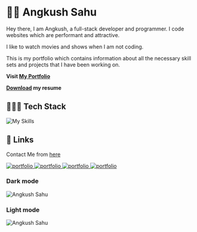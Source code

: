 # 👋🏻 Angkush Sahu

Hey there, I am Angkush, a full-stack developer and programmer. I code websites which are performant and attractive.

I like to watch movies and shows when I am not coding.

This is my portfolio which contains information about all the necessary skill sets and projects that I have been working on.

**Visit [My Portfolio](https://angkush.vercel.app)**

**[Download](https://drive.google.com/file/d/10sPB1KvlbEG0QWgZqcdCgODKqZj5J7WV/view?usp=sharing) my resume**

## 👨🏻‍💻 Tech Stack

![My Skills](https://skillicons.dev/icons?i=ts,next&theme=dark)

## 🔗 Links

Contact Me from [here](https://angkush.vercel.app/contact)

<a href="https://angkush.vercel.app/" rel="noopener noreferrer" target="_blank">
  <img src="https://img.shields.io/badge/my_portfolio-teal?style=for-the-badge&logo=ko-fi&logoColor=white" alt="portfolio" />
</a>

<a href="https://linkedin.com/in/angkush-sahu-0409311bb" rel="noopener noreferrer" target="_blank">
  <img src="https://img.shields.io/badge/linkedin-0A66C2?style=for-the-badge&logo=linkedin&logoColor=white" alt="portfolio" />
</a>

<a href="https://angkush.vercel.app/contact" rel="noopener noreferrer" target="_blank">
  <img src="https://img.shields.io/badge/Mail-red?style=for-the-badge&logo=gmail&logoColor=white" alt="portfolio" />
</a>

<a href="https://github.com/angkushsahu" rel="noopener noreferrer" target="_blank">
  <img src="https://img.shields.io/badge/Github-gray?style=for-the-badge&logo=github&logoColor=white" alt="portfolio" />
</a>

### Dark mode

![Angkush Sahu](https://res.cloudinary.com/dvhucdquc/image/upload/v1659131130/portfolio_wallpaper/dark_kjeh2i.png)

### Light mode

![Angkush Sahu](https://res.cloudinary.com/dvhucdquc/image/upload/v1659131145/portfolio_wallpaper/light_x4fv5z.png)
